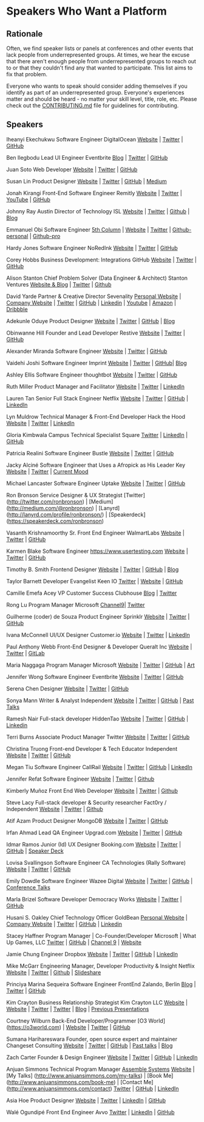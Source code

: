 # Speakers Who Want a Platform

## Rationale
Often, we find speaker lists or panels at conferences and other events that lack
people from underrepresented groups. At times, we hear the excuse that there
aren't enough people from underrepresented groups to reach out to or that they
couldn't find any that wanted to participate.  This list aims to fix that
problem.

Everyone who wants to speak should consider adding themselves if you identify as part of an underrepresented group. Everyone's experiences matter and should be heard - no matter your skill level, title, role, etc. Please check out the [CONTRIBUTING.md](.github/CONTRIBUTING.md) file for guidelines for contributing.

## Speakers

Iheanyi Ekechukwu
Software Engineer
DigitalOcean
[Website](http://iheanyi.com) | [Twitter](https://twitter.com/kwuchu) |
[GitHub](https://github.com/iheanyi)

Ben Ilegbodu
Lead UI Engineer
Eventbrite
[Blog](http://www.benmvp.com) | [Twitter](https://twitter.com/benmvp) |
[GitHub](https://github.com/benmvp)

Juan Soto
Web Developer
[Website](http://juansoto.me) | [Twitter](https://twitter.com/_hooan) |
[GitHub](https://github.com/sotojuan)

Susan Lin
Product Designer
[Website](http://bysusanlin.com) | [Twitter](https://twitter.com/bysusanlin) | [GitHub](https://github.com/bysl) | [Medium](https://medium.com/@bysusanlin)

Jonah Kirangi
Front-End Software Engineer
Remitly
[Website](http://www.jonahkirangi.com) | [Twitter](https://twitter.com/jonahkirangi) | [YouTube](https://www.youtube.com/user/jonahkirangi) | [GitHub](https://github.com/jonahkirangi)

Johnny Ray Austin
Director of Technology
ISL
[Website](https://johnnyray.me) | [Twitter](https://twitter.com/recursivefunk) | [Github](https://github.com/recursivefunk) | [Blog](https://medium.com/@recursivefunk)

Emmanuel Obi
Software Engineer
[5th Column](http://5thcolumn.net/) |
[Website](https://withtwoemms.github.io) | [Twitter](https://twitter.com/manualautomaton) |
[Github-personal](https://github.com/withtwoemms) |
[Github-pro](https://github.com/emmanuellyautomated)

Hardy Jones
Software Engineer
NoRedInk
[Website](http://joneshf.github.io/) | [Twitter](https://twitter.com/st58) |
[GitHub](https://github.com/joneshf/)

Corey Hobbs
Business Development: Integrations
GitHub
[Website](http://corey.chocolatejs.com/) | [Twitter](https://twitter.com/chobberoni) |
[GitHub](https://github.com/chobberoni)

Alison Stanton
Chief Problem Solver (Data Engineer & Architect)
Stanton Ventures
[Website & Blog](http://www.alisonstanton.com/) | [Twitter](https://twitter.com/alison985) | [Github](https://github.com/alison985)

David Yarde
Partner & Creative Director
Sevenality
[Personal Website](http://davidyarde.com) | [Company Website](http://sevenality.com) | [Twitter](https://twitter.com/dsmy) |
[GitHub](https://github.com/dsmy) | [Linkedin](https://www.linkedin.com/in/davidyarde) | [Youtube](https://www.youtube.com/c/davidyarde) | [Amazon](https://www.amazon.com/David-Yarde/e/B00P6XFLOG/) | [Dribbble](https://dribbble.com/dsmy)

Adekunle Oduye
Product Designer
[Website](http://www.adekunleoduye.com/) | [Twitter](https://twitter.com/adekunleoduye) | [GitHub](https://github.com/adekunleoduye) | [Blog](http://www.adekunleoduye.com/blog/)

Obinwanne Hill
Founder and Lead Developer
Restive
[Website](http://obihill.com) | [Twitter](https://twitter.com/obihill) |
[GitHub](https://github.com/obihill)

Alexander Miranda
Software Engineer
[Website](https://amiranda.me) | [Twitter](https://twitter.com/amiranda222) | [GitHub](https://github.com/ammiranda)

Vaidehi Joshi
Software Engineer
Imprint
[Website](http://vaidehi.com) | [Twitter](https://twitter.com/vaidehijoshi) |
[GitHub](https://github.com/vaidehijoshi)| [Blog](https://vaidehijoshi.github.io)

Ashley Ellis
Software Engineer
thoughtbot
[Website](http://ashleyellis.io/) | [Twitter](https://twitter.com/ashleynellis) | [GitHub](https://github.com/anellis)

Ruth Miller
Product Manager and Facilitator
[Website](http://ruthmiller.net) | [Twitter](https://twitter.com/mcplanner) | [LinkedIn](https://linkedin.com/in/mcplanner)

Lauren Tan
Senior Full Stack Engineer
Netflix
[Website](http://www.sugarpirate.com) | [Twitter](https://twitter.com/sugarpirate_) | [GitHub](https://github.com/poteto) | [LinkedIn](https://www.linkedin.com/in/laurenelizabethtan)

Lyn Muldrow
Technical Manager & Front-End Developer
Hack the Hood
[Website](http://lynmuldrow.com) | [Twitter](http://twitter.com/lynmuldrow) | [LinkedIn](http://linkedin.com/in/lynmuldrow)

Gloria Kimbwala
Campus Technical Specialist
Square
[Twitter](https://twitter.com/gkimbwala) | [LinkedIn](https://linkedin.com/in/gkimbwala) | [GitHub](https://github.com/gkimbwala)

Patricia Realini
Software Engineer
Bustle
[Website](http://patriciarealini.com) | [Twitter](https://twitter.com/patriciarealini) | [GitHub](https://github.com/patriciarealini)

Jacky Alciné
Software Engineer that Uses a Afropick as His Leader Key
[Website](https://jacky.wtf) | [Twitter](https://twitter.com/jackyalcine) | [Current Mood](http://black.af)

Michael Lancaster
Software Engineer
Uptake
[Website](http://bymichaellancaster.com) | [Twitter](https://twitter.com/weblancaster) |
[GitHub](https://github.com/weblancaster)

Ron Bronson
Service Designer & UX Strategist
[Twitter] (http://twitter.com/ronbronson) | [Medium] (http://medium.com/@ronbronson) |
[Lanyrd] (http://lanyrd.com/profile/ronbronson/) | [Speakerdeck] (https://speakerdeck.com/ronbronson)

Vasanth Krishnamoorthy
Sr. Front End Engineer
WalmartLabs
[Website](http://www.vasanthk.com/) | [Twitter](https://twitter.com/vasanth_k) |
[GitHub](https://github.com/vasanthk)

Karmen Blake
Software Engineer
https://www.usertesting.com
[Website](http://blog.dudeblake.com/) | [Twitter](https://twitter.com/kblake) |
[GitHub](https://github.com/kblake)

Timothy B. Smith
Frontend Designer
[Website](https://ttimsmith.com) | [Twitter](https://twitter.com/smithtimmytim) | [GitHub](https://github.com/smithtimmytim) | [Blog](https://theboldreport.net)

Taylor Barnett
Developer Evangelist
Keen IO
[Twitter](https://twitter.com/taylor_atx) | [Website](http://taylorbar.net/) | [GitHub](https://github.com/tbarn)

Camille Emefa Acey
VP Customer Success
Clubhouse
[Blog](http://medium.com/@kavbojka) | [Twitter](https://twitter.com/kavbojka)

Rong Lu
Program Manager
Microsoft
[Channel9](https://channel9.msdn.com/Events/Speakers/rong-lu)| [Twitter](https://twitter.com/davorabbit)

Guilherme (coder) de Souza
Product Engineer
Sprinklr
[Website](http://guisouza.github.io) | [Twitter](https://twitter.com/_gui_souza) |
[GitHub](https://github.com/guisouza)

Ivana McConnell
UI/UX Designer
Customer.io
[Website](http://ivanamcconnell.com) | [Twitter](https://twitter.com/ivanamcconnell) | [LinkedIn](https://www.linkedin.com/in/ivanamcconnell)

Paul Anthony Webb
Front-End Designer & Developer
Queralt Inc
[Website](https://dsgn.io) | [Twitter](https://twitter.com/NetOpWibby) | [GitLab](https://paulwebb.software)

Maria Naggaga
Program Manager
Microsoft
[Website](http://marianaggaga.com/) | [Twitter](https://twitter.com/LadyNaggaga) | [GitHub](https://github.com/LadyNaggaga) | [Art](http://ladynaggaga.tumblr.com/)

Jennifer Wong
Software Engineer
Eventbrite
[Website](http://mochimachine.org/) | [Twitter](https://twitter.com/mybluewristband) |
[GitHub](https://github.com/jennz0r)

Serena Chen
Designer
[Website](http://serena.nz) | [Twitter](https://twitter.com/sereeena) |
[GitHub](https://github.com/heisenburger)

Sonya Mann
Writer & Analyst
Independent
[Website](https://www.sonyaellenmann.com/) | [Twitter](https://twitter.com/sonyaellenmann) | [GitHub](https://github.com/sonyamann) | [Past Talks](https://www.sonyaellenmann.com/tag/talks)

Ramesh Nair
Full-stack developer
HiddenTao
[Website](https://hiddentao.com) | [Twitter](https://twitter.com/hiddentao) |
[GitHub](https://github.com/hiddentao) | [Linkedin](https://www.linkedin.com/in/hiddentao)

Terri Burns
Associate Product Manager
Twitter
[Website](http://tcburning.com) | [Twitter](https://twitter.com/tcburning) |
[GitHub](https://github.com/terriburns)

Christina Truong
Front-end Developer & Tech Educator
Independent
[Website](http://christinatruong.com) | [Twitter](https://twitter.com/christinatruong) |
[GitHub](https://github.com/christinatruong)

Megan Tiu
Software Engineer
CallRail
[Website](http://megantiu.com) | [Twitter](https://twitter.com/megandtiu) |
[GitHub](https://github.com/megantiu) | [LinkedIn](https://www.linkedin.com/megantiu)

Jennifer Refat
Software Engineer
[Website](http://jenrefat.com) | [Twitter](https://twitter.com/mellowbeing) |
[Github](http://github.com/mellowbeing)

Kimberly Muñoz
Front End Web Developer
[Website](http://www.kimberlymunoz.com) | [Twitter](http://twitter.com/kimberlymunoz) | [Github](http://www.github.com/kimberlymunoz)

Steve Lacy
Full-stack developer & Security researcher
Fact0ry / Independent
[Website](http://slacy.me) | [Twitter](https://twitter.com/stevedelacy) |
[Github](https://github.com/stevelacy)

Atif Azam
Product Designer
MongoDB
[Website](http://atifaz.am) | [Twitter](http://www.twitter.com/atifazm) |
[GitHub](http://www.github.com/atifazam)

Irfan Ahmad
Lead QA Engineer
Upgrad.com
[Website](http://critick.io) | [Twitter](https://twitter.com/notimewaste) |
[GitHub](https://github.com/irfanah)

Idmar Ramos Junior (Id)
UX Designer
Booking.com
[Website](http://id.etc.br) | [Twitter](https://twitter.com/idmarjr) | [GitHub](https://github.com/idmarjr) | [Speaker Deck](https://speakerdeck.com/idmarjr)

Lovisa Svallingson
Software Engineer
CA Technologies (Rally Software)
[Website](http://lovisa.io) | [Twitter](https://twitter.com/applegrain) | [GitHub](https://github.com/applegrain)

Emily Dowdle
Software Engineer
Wazee Digital
[Website](http://emilydowdle.com) | [Twitter](https://twitter.com/editingemily) | [GitHub](https://github.com/emilydowdle) | [Conference Talks](http://emilydowdle.com/talks)

Marla Brizel
Software Developer
Democracy Works
[Website](http://www.marlabrizel.com) | [Twitter](https://twitter.com/marlabrizel) |
[GitHub](https://github.com/marlabrizel)

Husani S. Oakley
Chief Technology Officer
GoldBean
[Personal Website](http://husani.com) | [Company Website](https://hellogoldbean.com) | [Twitter](https://twitter.com/husanioakley) |
[GitHub](https://github.com/husani) | [Linkedin](https://www.linkedin.com/in/husani)

Stacey Haffner
Program Manager | Co-Founder/Developer
Microsoft | What Up Games, LLC
[Twitter](https://twitter.com/yecats131) | [GitHub](https://github.com/staceyhaffner) | [Channel 9](https://channel9.msdn.com/Search?term=stacey%20haffner#ch9Search) | [Website](www.whatupgames.com)

Jamie Chung
Engineer
Dropbox
[Website](http://jamiechu.ng) | [Twitter](https://twitter.com/attnjamie) | [GitHub](https://github.com/attnjamie) | [LinkedIn](https://www.linkedin.com/in/attnjamie)

Mike McGarr
Engineering Manager, Developer Productivity & Insight
Netflix
[Website](http://www.mikemcgarr.com) | [Twitter](http://www.twitter.com/SonOfGarr) | [Github](https://github.com/jmcgarr) | [Slideshare](http://www.slideshare.net/jmcgarr/presentations)

Princiya Marina Sequeira
Software Engineer FrontEnd
Zalando, Berlin
[Blog](https://princiya777.wordpress.com) | [Twitter](https://twitter.com/princi_ya) | [GitHub](https://github.com/princiya)

Kim Crayton
Business Relationship Strategist
Kim Crayton LLC
[Website](http://KimCrayton.com) | [Website](http://JrDevMentoring.com) | [Twitter](https://twitter.com/KimCrayton1) | [Twitter](http://twitter.com/JrDevMentoring) | [Blog](https://medium.com/@KimCrayton1) | [Previous Presentations](https://www.youtube.com/playlist?list=PLEJ1RnaQ_swh7wiD80NSSLu8UrOv3DiQ6)

Courtney Wilburn
Back-End Developer/Programmer
[O3 World] (https://o3world.com) | [Website](https://portfolio.cjwilburn.com) | [Twitter](https://twitter.com/cjwilburn) | [GitHub](https://github.com/cjwilburn)

Sumana Harihareswara
Founder, open source expert and maintainer
Changeset Consulting
[Website](https://www.changeset.nyc) | [Twitter](https://twitter.com/brainwane) | [GitHub](https://github.com/brainwane) | [Past talks](http://www.harihareswara.net/talks.html) | [Blog](http://www.harihareswara.net/ces.shtml)

Zach Carter
Founder & Design Engineer
[Website](http://zaa.ch) | [Twitter](https://twitter.com/zii) |
[GitHub](https://github.com/zaach) | [LinkedIn](http://linkedin.com/in/zachcarter)

Anjuan Simmons
Technical Program Manager
[Assemble Systems](http://assemblesystems.com/)
[Website](http://www.AnjuanSimmons.com) | [My Talks] (http://www.anjuansimmons.com/my-talks) | [Book Me] (http://www.anjuansimmons.com/book-me) | [Contact Me] (http://www.anjuansimmons.com/contact)
[Twitter](https://twitter.com/anjuan) | [GitHub](https://github.com/anjuan) | [LinkedIn](http://linkedin.com/in/anjuan)

Asia Hoe
Product Designer
[Website](http://asiahoe.com) | [Twitter](https://twitter.com/asiahoe) | [LinkedIn](https://linkedin.com/in/asiah) | [GitHub](https://github.com/asiahoe)

Walé Ogundipé
Front End Engineer
Avvo
[Twitter](https://twitter.com/kopasetik) | [LinkedIn](https://linkedin.com/in/kopasetik) | [GitHub](https://github.com/kopasetik)
